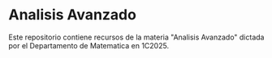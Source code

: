 # Analisis Avanzado

Este repositorio contiene recursos de la materia "Analisis Avanzado" dictada por el Departamento de Matematica en 1C2025.
